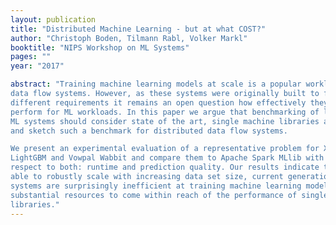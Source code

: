 ```yaml
---
layout: publication
title: "Distributed Machine Learning - but at what COST?"
author: "Christoph Boden, Tilmann Rabl, Volker Markl"
booktitle: "NIPS Workshop on ML Systems"
pages: ""
year: "2017"

abstract: "Training machine learning models at scale is a popular workload for distributed
data flow systems. However, as these systems were originally built to fulfill quite
different requirements it remains an open question how effectively they actually
perform for ML workloads. In this paper we argue that benchmarking of large scale
ML systems should consider state of the art, single machine libraries as baselines
and sketch such a benchmark for distributed data flow systems.

We present an experimental evaluation of a representative problem for XGBoost,
LightGBM and Vowpal Wabbit and compare them to Apache Spark MLlib with
respect to both: runtime and prediction quality. Our results indicate that while being
able to robustly scale with increasing data set size, current generation data flow
systems are surprisingly inefficient at training machine learning models at need
substantial resources to come within reach of the performance of single machine
libraries."
---
```


